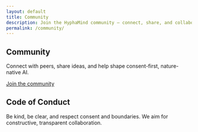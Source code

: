 ```yaml
---
layout: default
title: Community
description: Join the HyphaMind community — connect, share, and collaborate.
permalink: /community/
---
```


<section class="container text-center">
  <h1 class="mt-0">Community</h1>
  <p class="mt-1">Connect with peers, share ideas, and help shape consent-first, nature-native AI.</p>

  <div class="mt-2">
    <a class="btn btn-primary glow" href="{{ site.community_url }}" rel="noopener">Join the community</a>
  </div>
</section>

<div class="section-break"><img src="{{ '/assets/icons/linehexageom.svg' | relative_url }}" alt="" aria-hidden="true" loading="lazy" decoding="async" /></div>

<section class="container">
  <h2 class="mt-0">Code of Conduct</h2>
  <p class="mt-1">Be kind, be clear, and respect consent and boundaries. We aim for constructive, transparent collaboration.</p>
</section>

